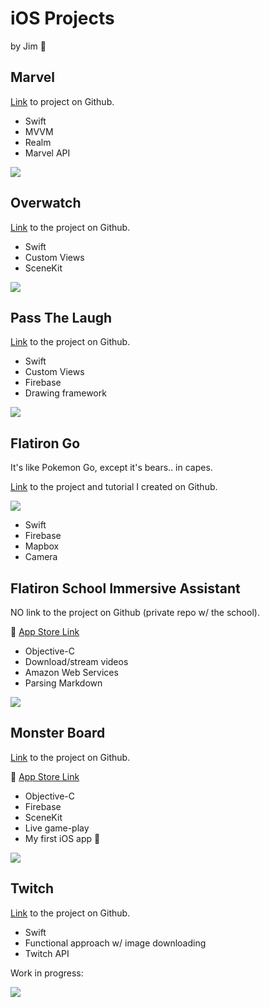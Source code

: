 # iOS Projects
by Jim 🦉



## Marvel

[Link](https://github.com/JimCampagno/Marvel-iOS) to project on Github.


* Swift
* MVVM
* Realm
* Marvel API

   
[![](http://img.youtube.com/vi/mBMzgQygds0/0.jpg)](https://www.youtube.com/watch?v=mBMzgQygds0 "Marvel iOS App")


## Overwatch

[Link](https://github.com/JimCampagno/Overwatch) to the project on Github.

* Swift
* Custom Views
* SceneKit

    
[![](http://img.youtube.com/vi/A_x7IGWqPmg/0.jpg)](https://www.youtube.com/watch?v=A_x7IGWqPmg "Overwatch iOS App")

## Pass The Laugh

[Link](https://github.com/JimCampagno/PassTheLaugh) to the project on Github.

* Swift
* Custom Views
* Firebase
* Drawing framework

[![](http://img.youtube.com/vi/-Q5saVV12BQ/0.jpg)](https://www.youtube.com/watch?v=-Q5saVV12BQ "Pass The Laugh")

## Flatiron Go

It's like Pokemon Go, except it's bears.. in capes.

[Link](https://github.com/learn-co-curriculum/FlatironGO) to the project and tutorial I created on Github.

![](https://camo.githubusercontent.com/db366e8167d0192163107c271b3d684acdbe4585/68747470733a2f2f6d656469612e67697068792e636f6d2f6d656469612f336f37544b797154334f696f726143764c692f67697068792e676966)

* Swift
* Firebase
* Mapbox
* Camera

## Flatiron School Immersive Assistant

NO link to the project on Github (private repo w/ the school).
  
🚀 [App Store Link](https://itunes.apple.com/us/app/flatiron-school-immersive/id1075502186?mt=8) 


* Objective-C
* Download/stream videos
* Amazon Web Services
* Parsing Markdown 

[![](http://img.youtube.com/vi/8ZFQVHgbaUY/0.jpg)](https://www.youtube.com/watch?v=8ZFQVHgbaUY "Flatiron School Immersive Assistant")


## Monster Board

[Link](https://github.com/JimCampagno/scoreboard) to the project on Github.  

🚀 [App Store Link](https://itunes.apple.com/us/app/monster-board/id1078125626?mt=8)

* Objective-C
* Firebase
* SceneKit
* Live game-play
* My first iOS app 🎉

[![](http://img.youtube.com/vi/CfGdjdIsn1g/0.jpg)](https://www.youtube.com/watch?v=CfGdjdIsn1g "Monster Board")


## Twitch

[Link](https://github.com/JimCampagno/Twitch-iOS) to the project on Github.

* Swift
* Functional approach w/ image downloading
* Twitch API

Work in progress:

![](http://i.imgur.com/73umPWw.png?1)


